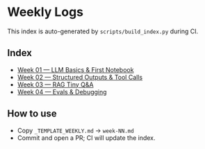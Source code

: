 # Weekly Logs

This index is auto-generated by `scripts/build_index.py` during CI.

## Index

<!-- INDEX:START -->
- [Week 01 — LLM Basics & First Notebook](logs/week-01.md)
- [Week 02 — Structured Outputs & Tool Calls](logs/week-02.md)
- [Week 03 — RAG Tiny Q&A](logs/week-03.md)
- [Week 04 — Evals & Debugging](logs/week-04.md)
<!-- INDEX:END -->

## How to use

- Copy `_TEMPLATE_WEEKLY.md` → `week-NN.md`
- Commit and open a PR; CI will update the index.

